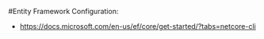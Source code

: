 #Entity Framework Configuration:
 - https://docs.microsoft.com/en-us/ef/core/get-started/?tabs=netcore-cli